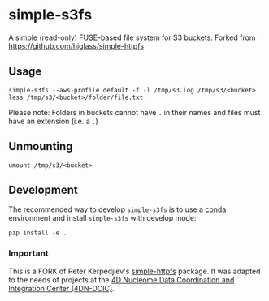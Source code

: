 # simple-s3fs

A simple (read-only) FUSE-based file system for S3 buckets. 
Forked from https://github.com/higlass/simple-httpfs

## Usage

```
simple-s3fs --aws-profile default -f -l /tmp/s3.log /tmp/s3/<bucket>
less /tmp/s3/<bucket>/folder/file.txt
```

Please note: Folders in buckets cannot have `.` in their names and files must have an extension (i.e. a `.`)


## Unmounting

```
umount /tmp/s3/<bucket>
```

## Development

The recommended way to develop `simple-s3fs` is to use a [conda](https://conda.io/docs/intro.html) environment and
install `simple-s3fs` with develop mode:

```shell
pip install -e .
```


### Important

 This is a FORK of Peter Kerpedjiev's [simple-httpfs](https://github.com/higlass/simple-httpfs)
 package. It was adapted to the needs of projects at the
 [4D Nucleome Data Coordination and Integration Center (4DN-DCIC)](https://github.com/4dn-dcic).
